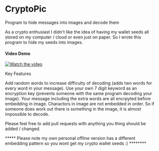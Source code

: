 # CryptoPic
Program to hide messages into images and decode them

As a crypto enthusiast I didn't like the idea of having my wallet seeds all stored on my computer / cloud or even just on paper.
So I wrote this program to hide my seeds into images.

#### Video Demo

[![Watch the video](http://mikehulme.co.uk/Images/CryptoPicYouTube.png)](https://www.youtube.com/watch?v=L8itBSK1z_c&t=70s&ab_channel=MikeHulme)

Key Features

Add random words to increase difficulty of decoding (adds two words for every word in your message).
Use your own 7 digit keyword as an encryption key (prevents someone with the same program decoding your image).
Your message including the extra words are all encrpyted before embedding in image.
Charactors in image are not embedded in order. So if someone does work out there is something in the image, it is almost impossible to decode.

Please feel free to add pull requests with anything you thing should be added / changed.

***** Please note my own personal offline version has a different embedding pattern so you wont get my crypto wallet seeds :) ********
